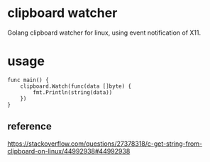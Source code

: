 # clipboard watcher
Golang clipboard watcher for linux, using event notification of X11.

# usage
```golang
func main() {
	clipboard.Watch(func(data []byte) {
		fmt.Println(string(data))
	})
}
```

## reference
https://stackoverflow.com/questions/27378318/c-get-string-from-clipboard-on-linux/44992938#44992938
